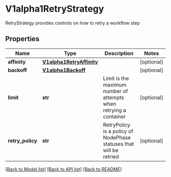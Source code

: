 # V1alpha1RetryStrategy

RetryStrategy provides controls on how to retry a workflow step
## Properties
Name | Type | Description | Notes
------------ | ------------- | ------------- | -------------
**affinity** | [**V1alpha1RetryAffinity**](V1alpha1RetryAffinity.md) |  | [optional] 
**backoff** | [**V1alpha1Backoff**](V1alpha1Backoff.md) |  | [optional] 
**limit** | **str** | Limit is the maximum number of attempts when retrying a container | [optional] 
**retry_policy** | **str** | RetryPolicy is a policy of NodePhase statuses that will be retried | [optional] 

[[Back to Model list]](../README.md#documentation-for-models) [[Back to API list]](../README.md#documentation-for-api-endpoints) [[Back to README]](../README.md)


